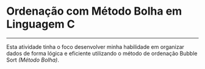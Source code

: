 # Ordenação com Método Bolha em Linguagem C
---
Esta atividade tinha o foco desenvolver minha habilidade em organizar dados de forma lógica e eficiente utilizando o método de ordenação Bubble  Sort *(Método Bolha)*. 
